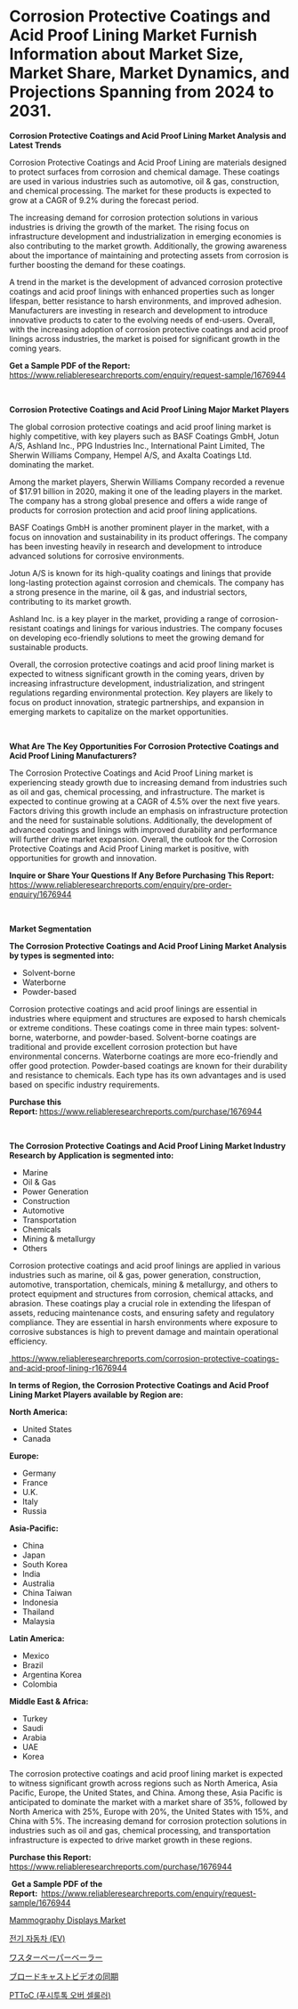 <p><h1>Corrosion Protective Coatings and Acid Proof Lining Market Furnish Information about Market Size, Market Share, Market Dynamics, and Projections Spanning from 2024 to 2031.</h1></p><p><strong>Corrosion Protective Coatings and Acid Proof Lining Market Analysis and Latest Trends</strong></p>
<p><p>Corrosion Protective Coatings and Acid Proof Lining are materials designed to protect surfaces from corrosion and chemical damage. These coatings are used in various industries such as automotive, oil & gas, construction, and chemical processing. The market for these products is expected to grow at a CAGR of 9.2% during the forecast period.</p><p>The increasing demand for corrosion protection solutions in various industries is driving the growth of the market. The rising focus on infrastructure development and industrialization in emerging economies is also contributing to the market growth. Additionally, the growing awareness about the importance of maintaining and protecting assets from corrosion is further boosting the demand for these coatings.</p><p>A trend in the market is the development of advanced corrosion protective coatings and acid proof linings with enhanced properties such as longer lifespan, better resistance to harsh environments, and improved adhesion. Manufacturers are investing in research and development to introduce innovative products to cater to the evolving needs of end-users. Overall, with the increasing adoption of corrosion protective coatings and acid proof linings across industries, the market is poised for significant growth in the coming years.</p></p>
<p><strong>Get a Sample PDF of the Report:&nbsp;</strong> <a href="https://www.reliableresearchreports.com/enquiry/request-sample/1676944">https://www.reliableresearchreports.com/enquiry/request-sample/1676944</a></p>
<p>&nbsp;</p>
<p><strong>Corrosion Protective Coatings and Acid Proof Lining Major Market Players</strong></p>
<p><p>The global corrosion protective coatings and acid proof lining market is highly competitive, with key players such as BASF Coatings GmbH, Jotun A/S, Ashland Inc., PPG Industries Inc., International Paint Limited, The Sherwin Williams Company, Hempel A/S, and Axalta Coatings Ltd. dominating the market.</p><p>Among the market players, Sherwin Williams Company recorded a revenue of $17.91 billion in 2020, making it one of the leading players in the market. The company has a strong global presence and offers a wide range of products for corrosion protection and acid proof lining applications.</p><p>BASF Coatings GmbH is another prominent player in the market, with a focus on innovation and sustainability in its product offerings. The company has been investing heavily in research and development to introduce advanced solutions for corrosive environments.</p><p>Jotun A/S is known for its high-quality coatings and linings that provide long-lasting protection against corrosion and chemicals. The company has a strong presence in the marine, oil & gas, and industrial sectors, contributing to its market growth.</p><p>Ashland Inc. is a key player in the market, providing a range of corrosion-resistant coatings and linings for various industries. The company focuses on developing eco-friendly solutions to meet the growing demand for sustainable products.</p><p>Overall, the corrosion protective coatings and acid proof lining market is expected to witness significant growth in the coming years, driven by increasing infrastructure development, industrialization, and stringent regulations regarding environmental protection. Key players are likely to focus on product innovation, strategic partnerships, and expansion in emerging markets to capitalize on the market opportunities.</p></p>
<p>&nbsp;</p>
<p><strong>What Are The Key Opportunities For Corrosion Protective Coatings and Acid Proof Lining Manufacturers?</strong></p>
<p><p>The Corrosion Protective Coatings and Acid Proof Lining market is experiencing steady growth due to increasing demand from industries such as oil and gas, chemical processing, and infrastructure. The market is expected to continue growing at a CAGR of 4.5% over the next five years. Factors driving this growth include an emphasis on infrastructure protection and the need for sustainable solutions. Additionally, the development of advanced coatings and linings with improved durability and performance will further drive market expansion. Overall, the outlook for the Corrosion Protective Coatings and Acid Proof Lining market is positive, with opportunities for growth and innovation.</p></p>
<p><strong>Inquire or Share Your Questions If Any Before Purchasing This Report:</strong> <a href="https://www.reliableresearchreports.com/enquiry/pre-order-enquiry/1676944">https://www.reliableresearchreports.com/enquiry/pre-order-enquiry/1676944</a></p>
<p>&nbsp;</p>
<p><strong>Market Segmentation</strong></p>
<p><strong>The Corrosion Protective Coatings and Acid Proof Lining Market Analysis by types is segmented into:</strong></p>
<p><ul><li>Solvent-borne</li><li>Waterborne</li><li>Powder-based</li></ul></p>
<p><p>Corrosion protective coatings and acid proof linings are essential in industries where equipment and structures are exposed to harsh chemicals or extreme conditions. These coatings come in three main types: solvent-borne, waterborne, and powder-based. Solvent-borne coatings are traditional and provide excellent corrosion protection but have environmental concerns. Waterborne coatings are more eco-friendly and offer good protection. Powder-based coatings are known for their durability and resistance to chemicals. Each type has its own advantages and is used based on specific industry requirements.</p></p>
<p><strong>Purchase this Report:&nbsp;</strong><a href="https://www.reliableresearchreports.com/purchase/1676944">https://www.reliableresearchreports.com/purchase/1676944</a></p>
<p>&nbsp;</p>
<p><strong>The Corrosion Protective Coatings and Acid Proof Lining Market Industry Research by Application is segmented into:</strong></p>
<p><ul><li>Marine</li><li>Oil & Gas</li><li>Power Generation</li><li>Construction</li><li>Automotive</li><li>Transportation</li><li>Chemicals</li><li>Mining & metallurgy</li><li>Others</li></ul></p>
<p><p>Corrosion protective coatings and acid proof linings are applied in various industries such as marine, oil & gas, power generation, construction, automotive, transportation, chemicals, mining & metallurgy, and others to protect equipment and structures from corrosion, chemical attacks, and abrasion. These coatings play a crucial role in extending the lifespan of assets, reducing maintenance costs, and ensuring safety and regulatory compliance. They are essential in harsh environments where exposure to corrosive substances is high to prevent damage and maintain operational efficiency.</p></p>
<p><a href="https://www.reliableresearchreports.com/corrosion-protective-coatings-and-acid-proof-lining-r1676944">&nbsp;https://www.reliableresearchreports.com/corrosion-protective-coatings-and-acid-proof-lining-r1676944</a></p>
<p><strong>In terms of Region, the Corrosion Protective Coatings and Acid Proof Lining Market Players available by Region are:</strong></p>
<p>
    <p> <strong> North America: </strong>
        <ul>
            <li>United States</li>
            <li>Canada</li>
        </ul>
        </p> 
    <p> <strong> Europe: </strong>
        <ul>
            <li>Germany</li>
            <li>France</li>
            <li>U.K.</li>
            <li>Italy</li>
            <li>Russia</li>
        </ul>
        </p> 
    <p> <strong> Asia-Pacific: </strong>
        <ul>
            <li>China</li>
            <li>Japan</li>
            <li>South Korea</li>
            <li>India</li>
            <li>Australia</li>
            <li>China Taiwan</li>
            <li>Indonesia</li>
            <li>Thailand</li>
            <li>Malaysia</li>
        </ul>
        </p> 
    <p> <strong> Latin America: </strong>
        <ul>
            <li>Mexico</li>
            <li>Brazil</li>
            <li>Argentina Korea</li>
            <li>Colombia</li>
        </ul>
        </p> 
    <p> <strong> Middle East & Africa: </strong>
        <ul>
            <li>Turkey</li>
            <li>Saudi</li>
            <li>Arabia</li>
            <li>UAE</li>
            <li>Korea</li>
        </ul>
    </p>
    </p>
<p><p>The corrosion protective coatings and acid proof lining market is expected to witness significant growth across regions such as North America, Asia Pacific, Europe, the United States, and China. Among these, Asia Pacific is anticipated to dominate the market with a market share of 35%, followed by North America with 25%, Europe with 20%, the United States with 15%, and China with 5%. The increasing demand for corrosion protection solutions in industries such as oil and gas, chemical processing, and transportation infrastructure is expected to drive market growth in these regions.</p></p>
<p><strong>Purchase this Report: </strong><a href="https://www.reliableresearchreports.com/purchase/1676944">https://www.reliableresearchreports.com/purchase/1676944</a></p>
<p>&nbsp;<strong>Get a Sample PDF of the Report:&nbsp;&nbsp;</strong><a href="https://www.reliableresearchreports.com/enquiry/request-sample/1676944">https://www.reliableresearchreports.com/enquiry/request-sample/1676944</a></p>
<p><strong></strong></p>
<p><p><a href="https://issuu.com/reportprime-2/docs/mammography-displays-market-size-2030.pptx">Mammography Displays Market</a></p><p><a href="https://medium.com/@randyhuel1979/%EC%A0%84%EA%B8%B0-%EC%9E%90%EB%8F%99%EC%B0%A8-evs-%EC%8B%9C%EC%9E%A5%EC%9D%80-%EC%8B%9C%EC%9E%A5-%EC%A0%90%EC%9C%A0%EC%9C%A8-%ED%81%AC%EA%B8%B0-%EB%B0%8F-2031%EB%85%84%EA%B9%8C%EC%A7%80%EC%9D%98-%EC%98%88%EC%83%81-%EC%8B%9C%EC%9E%A5-%EC%98%88%EC%B8%A1%EC%97%90-%EC%B4%88%EC%A0%90%EC%9D%84-%EB%A7%9E%EC%B6%A5%EB%8B%88%EB%8B%A4-01661ac4d865">전기 자동차 (EV)</a></p><p><a href="https://github.com/alyle7648/Market-Research-Report-List-1/blob/main/168301399229.md">ワスターペーパーベーラー</a></p><p><a href="https://github.com/SantosDicki04/Market-Research-Report-List-1/blob/main/227414599228.md">ブロードキャストビデオの同期</a></p><p><a href="https://medium.com/@douglasvasquez626/%ED%91%B8%EC%8B%9C-%ED%88%AC-%ED%86%A0%ED%81%AC-%EC%98%A4%EB%B2%84-%EC%85%80%EB%A3%B0%EB%9F%AC-pttoc-%EC%8B%9C%EC%9E%A5%EC%9D%80-%EC%8B%9C%EC%9E%A5-%EC%A0%90%EC%9C%A0%EC%9C%A8-%EC%8B%9C%EC%9E%A5-%EB%8F%99%ED%96%A5-%EB%B0%8F-%EC%8B%9C%EC%9E%A5-%EC%84%B1%EC%9E%A5%EC%97%90-%EB%8C%80%ED%95%9C-%EC%A0%95%EB%B3%B4%EB%A5%BC-%EC%A0%9C%EA%B3%B5%ED%95%A9%EB%8B%88%EB%8B%A4-a8aca907ed0a">PTToC (푸시투톡 오버 셀룰러)</a></p></p>